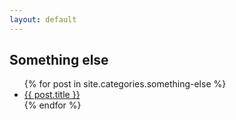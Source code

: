 ```yaml
---
layout: default
---
```

## Something else

<ul>
    {% for post in site.categories.something-else %}
    <li>
        <a href="{{ post.url }}">{{ post.title }}</a>
    </li>
    {% endfor %}
</ul>
